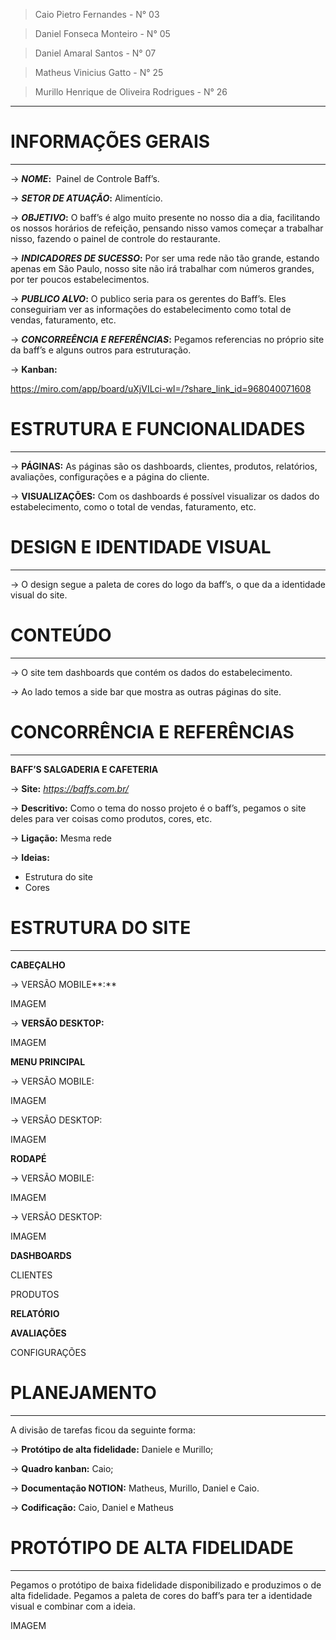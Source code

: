 > Caio Pietro Fernandes - N° 03
> 

> Daniel Fonseca Monteiro - N° 05
> 

> Daniel Amaral Santos - N° 07
> 

> Matheus Vinicius Gatto - N° 25
> 

> Murillo Henrique de Oliveira Rodrigues - N° 26
> 

---

# **INFORMAÇÕES GERAIS**

---

→ ***NOME*:**  Painel de Controle Baff’s.

→ ***SETOR DE ATUAÇÃO*:** Alimentício.

→ ***OBJETIVO*:** O baff’s é algo muito presente no nosso dia a dia, facilitando os nossos horários de refeição, pensando nisso vamos começar a trabalhar nisso, fazendo o painel de controle do restaurante.

→ ***INDICADORES DE SUCESSO*:** Por ser uma rede não tão grande, estando apenas em São Paulo, nosso site não irá trabalhar com números grandes, por ter poucos estabelecimentos.

→ ***PUBLICO ALVO*:** O publico seria para os gerentes do Baff’s. Eles conseguiriam ver as informações do estabelecimento como total de vendas, faturamento, etc.

→ ***CONCORREÊNCIA E REFERÊNCIAS*:** Pegamos referencias no próprio site da baff’s e alguns outros para estruturação.

→ **Kanban:**  

https://miro.com/app/board/uXjVILci-wI=/?share_link_id=968040071608

# **ESTRUTURA E FUNCIONALIDADES**

---

→ **PÁGINAS:** As páginas são os dashboards, clientes, produtos, relatórios, avaliações, configurações e a página do cliente.

→ **VISUALIZAÇÕES:** Com os dashboards é possível visualizar os dados do estabelecimento, como o total de vendas, faturamento, etc.

# DESIGN E IDENTIDADE VISUAL

---

→ O design segue a paleta de cores do logo da baff’s, o que da a identidade visual do site.

# CONTEÚDO

---

→ O site tem dashboards que contém os dados do estabelecimento.

→ Ao lado temos a side bar que mostra as outras páginas do site.

# CONCORRÊNCIA E REFERÊNCIAS

---

**BAFF’S SALGADERIA E CAFETERIA**

→ **Site:** *https://baffs.com.br/*

→ **Descritivo:** Como o tema do nosso projeto é o baff’s, pegamos o site deles para ver coisas como produtos, cores, etc.

→ **Ligação:** Mesma rede

→ **Ideias:**

- Estrutura do site
- Cores

# ESTRUTURA DO SITE

---

**CABEÇALHO**

→ VERSÃO MOBILE**:**

IMAGEM
  
→ ****VERSÃO DESKTOP**:**

 IMAGEM

**MENU PRINCIPAL**

→ VERSÃO MOBILE:

IMAGEM
    
→ VERSÃO DESKTOP:

IMAGEM


**RODAPÉ**

→ VERSÃO MOBILE:

 IMAGEM
    
→ VERSÃO DESKTOP:

 IMAGEM  

**DASHBOARDS**


CLIENTES


PRODUTOS



**RELATÓRIO**



**AVALIAÇÕES**


CONFIGURAÇÕES


# PLANEJAMENTO

---

A divisão de tarefas ficou da seguinte forma:

→ **Protótipo de alta fidelidade:** Daniele e Murillo;

→ **Quadro kanban:** Caio;

→ **Documentação NOTION:** Matheus, Murillo, Daniel e Caio.

→ **Codificação:** Caio, Daniel e Matheus

# PROTÓTIPO DE ALTA FIDELIDADE

---

Pegamos o protótipo de baixa fidelidade disponibilizado e produzimos o de alta fidelidade. Pegamos a paleta de cores do baff’s para ter a identidade visual e combinar com a ideia.

IMAGEM
